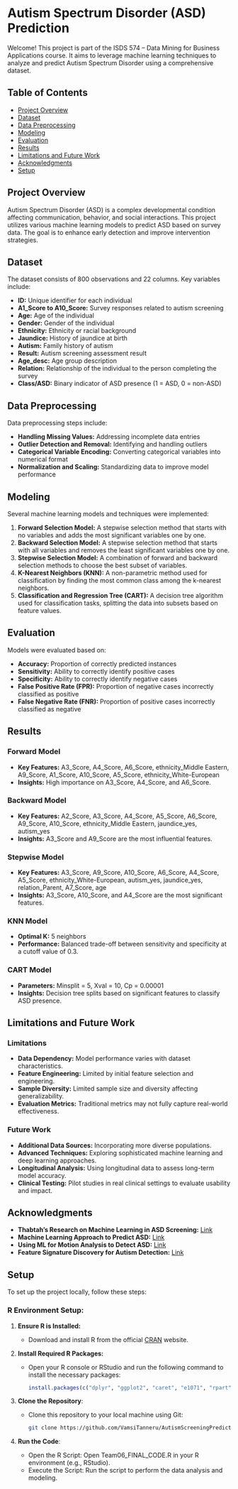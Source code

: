# Autism Spectrum Disorder (ASD) Prediction

Welcome! This project is part of the ISDS 574 – Data Mining for Business Applications course. It aims to leverage machine learning techniques to analyze and predict Autism Spectrum Disorder using a comprehensive dataset.

## Table of Contents

- [Project Overview](#project-overview)
- [Dataset](#dataset)
- [Data Preprocessing](#data-preprocessing)
- [Modeling](#modeling)
- [Evaluation](#evaluation)
- [Results](#results)
- [Limitations and Future Work](#limitations-and-future-work)
- [Acknowledgments](#acknowledgments)
- [Setup](#setup)

## Project Overview

Autism Spectrum Disorder (ASD) is a complex developmental condition affecting communication, behavior, and social interactions. This project utilizes various machine learning models to predict ASD based on survey data. The goal is to enhance early detection and improve intervention strategies.

## Dataset

The dataset consists of 800 observations and 22 columns. Key variables include:

- **ID:** Unique identifier for each individual
- **A1_Score to A10_Score:** Survey responses related to autism screening
- **Age:** Age of the individual
- **Gender:** Gender of the individual
- **Ethnicity:** Ethnicity or racial background
- **Jaundice:** History of jaundice at birth
- **Autism:** Family history of autism
- **Result:** Autism screening assessment result
- **Age_desc:** Age group description
- **Relation:** Relationship of the individual to the person completing the survey
- **Class/ASD:** Binary indicator of ASD presence (1 = ASD, 0 = non-ASD)

## Data Preprocessing

Data preprocessing steps include:

- **Handling Missing Values:** Addressing incomplete data entries
- **Outlier Detection and Removal:** Identifying and handling outliers
- **Categorical Variable Encoding:** Converting categorical variables into numerical format
- **Normalization and Scaling:** Standardizing data to improve model performance

## Modeling

Several machine learning models and techniques were implemented:

1. **Forward Selection Model:** A stepwise selection method that starts with no variables and adds the most significant variables one by one.
2. **Backward Selection Model:** A stepwise selection method that starts with all variables and removes the least significant variables one by one.
3. **Stepwise Selection Model:** A combination of forward and backward selection methods to choose the best subset of variables.
4. **K-Nearest Neighbors (KNN):** A non-parametric method used for classification by finding the most common class among the k-nearest neighbors.
5. **Classification and Regression Tree (CART):** A decision tree algorithm used for classification tasks, splitting the data into subsets based on feature values.

## Evaluation

Models were evaluated based on:

- **Accuracy:** Proportion of correctly predicted instances
- **Sensitivity:** Ability to correctly identify positive cases
- **Specificity:** Ability to correctly identify negative cases
- **False Positive Rate (FPR):** Proportion of negative cases incorrectly classified as positive
- **False Negative Rate (FNR):** Proportion of positive cases incorrectly classified as negative

## Results

### Forward Model
- **Key Features:** A3_Score, A4_Score, A6_Score, ethnicity_Middle Eastern, A9_Score, A1_Score, A10_Score, A5_Score, ethnicity_White-European
- **Insights:** High importance on A3_Score, A4_Score, and A6_Score.

### Backward Model
- **Key Features:** A2_Score, A3_Score, A4_Score, A5_Score, A6_Score, A9_Score, A10_Score, ethnicity_Middle Eastern, jaundice_yes, autism_yes
- **Insights:** A3_Score and A9_Score are the most influential features.

### Stepwise Model
- **Key Features:** A3_Score, A9_Score, A10_Score, A6_Score, A4_Score, A5_Score, ethnicity_White-European, autism_yes, jaundice_yes, relation_Parent, A7_Score, age
- **Insights:** A3_Score, A10_Score, and A4_Score are the most significant features.

### KNN Model
- **Optimal K:** 5 neighbors
- **Performance:** Balanced trade-off between sensitivity and specificity at a cutoff value of 0.3.

### CART Model
- **Parameters:** Minsplit = 5, Xval = 10, Cp = 0.00001
- **Insights:** Decision tree splits based on significant features to classify ASD presence.

## Limitations and Future Work

### Limitations
- **Data Dependency:** Model performance varies with dataset characteristics.
- **Feature Engineering:** Limited by initial feature selection and engineering.
- **Sample Diversity:** Limited sample size and diversity affecting generalizability.
- **Evaluation Metrics:** Traditional metrics may not fully capture real-world effectiveness.

### Future Work
- **Additional Data Sources:** Incorporating more diverse populations.
- **Advanced Techniques:** Exploring sophisticated machine learning and deep learning approaches.
- **Longitudinal Analysis:** Using longitudinal data to assess long-term model accuracy.
- **Clinical Testing:** Pilot studies in real clinical settings to evaluate usability and impact.

## Acknowledgments

- **Thabtah’s Research on Machine Learning in ASD Screening:** [Link](https://www.ncbi.nlm.nih.gov/pmc/articles/PMC10168184/)
- **Machine Learning Approach to Predict ASD:** [Link](https://ieeexplore.ieee.org/document/8679454)
- **Using ML for Motion Analysis to Detect ASD:** [Link](https://link.springer.com/article/10.1007/s40489-024-00435-4)
- **Feature Signature Discovery for Autism Detection:** [Link](https://www.hindawi.com/journals/cin/2023/6330002/)

## Setup

To set up the project locally, follow these steps:

### R Environment Setup:

1. **Ensure R is Installed:**
   - Download and install R from the official [CRAN](https://cran.r-project.org/) website.

2. **Install Required R Packages:**
   - Open your R console or RStudio and run the following command to install the necessary packages:
     ```R
     install.packages(c("dplyr", "ggplot2", "caret", "e1071", "rpart", "rpart.plot"))
     ```

3. **Clone the Repository**:
   - Clone this repository to your local machine using Git:
     ```bash
     git clone https://github.com/VamsiTanneru/AutismScreeningPrediction.git
     ```
     
4. **Run the Code**:
   - Open the R Script:
     Open Team06_FINAL_CODE.R in your R environment (e.g., RStudio).
   - Execute the Script:
     Run the script to perform the data analysis and modeling.
